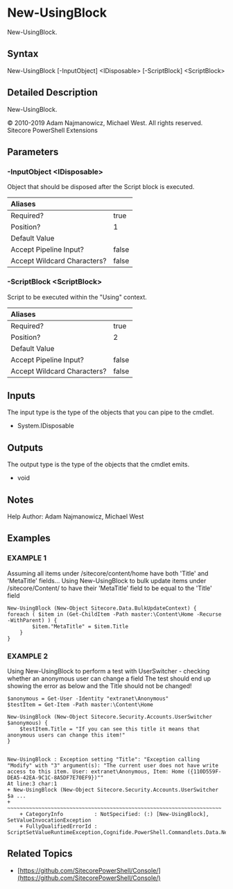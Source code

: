 # New-UsingBlock

New-UsingBlock.

## Syntax

New-UsingBlock \[-InputObject\] &lt;IDisposable&gt; \[-ScriptBlock\] &lt;ScriptBlock&gt;

## Detailed Description

New-UsingBlock.

© 2010-2019 Adam Najmanowicz, Michael West. All rights reserved. Sitecore PowerShell Extensions

## Parameters

### -InputObject  &lt;IDisposable&gt;

Object that should be disposed after the Script block is executed.

| Aliases |  |
| :--- | :--- |
| Required? | true |
| Position? | 1 |
| Default Value |  |
| Accept Pipeline Input? | false |
| Accept Wildcard Characters? | false |

### -ScriptBlock  &lt;ScriptBlock&gt;

Script to be executed within the "Using" context.

| Aliases |  |
| :--- | :--- |
| Required? | true |
| Position? | 2 |
| Default Value |  |
| Accept Pipeline Input? | false |
| Accept Wildcard Characters? | false |

## Inputs

The input type is the type of the objects that you can pipe to the cmdlet.

* System.IDisposable 

## Outputs

The output type is the type of the objects that the cmdlet emits.

* void 

## Notes

Help Author: Adam Najmanowicz, Michael West

## Examples

### EXAMPLE 1

Assuming all items under /sitecore/content/home have both 'Title' and 'MetaTitle' fields... Using New-UsingBlock to bulk update items under /sitecore/Content/ to have their 'MetaTitle' field to be equal to the 'Title' field

```text
New-UsingBlock (New-Object Sitecore.Data.BulkUpdateContext) {
foreach ( $item in (Get-ChildItem -Path master:\Content\Home -Recurse -WithParent) ) {
        $item."MetaTitle" = $item.Title
    }
}
```

### EXAMPLE 2

Using New-UsingBlock to perform a test with UserSwitcher - checking whether an anonymous user can change a field The test should end up showing the error as below and the Title should not be changed!

```text
$anonymous = Get-User -Identity "extranet\Anonymous"
$testItem = Get-Item -Path master:\Content\Home

New-UsingBlock (New-Object Sitecore.Security.Accounts.UserSwitcher $anonymous) {
    $testItem.Title = "If you can see this title it means that anonymous users can change this item!"
}


New-UsingBlock : Exception setting "Title": "Exception calling "Modify" with "3" argument(s): "The current user does not have write access to this item. User: extranet\Anonymous, Item: Home ({110D559F-DEA5-42EA-9C1C-8A5DF7E70EF9})""
At line:3 char:1
+ New-UsingBlock (New-Object Sitecore.Security.Accounts.UserSwitcher $a ...
+ ~~~~~~~~~~~~~~~~~~~~~~~~~~~~~~~~~~~~~~~~~~~~~~~~~~~~~~~~~~~~~~~~~~~~~
    + CategoryInfo          : NotSpecified: (:) [New-UsingBlock], SetValueInvocationException
    + FullyQualifiedErrorId : ScriptSetValueRuntimeException,Cognifide.PowerShell.Commandlets.Data.NewUsingBlockCommand
```

## Related Topics

* [https://github.com/SitecorePowerShell/Console/](https://github.com/SitecorePowerShell/Console/) 

